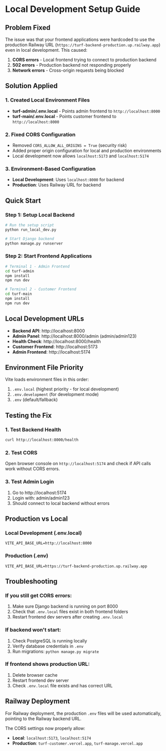 # Local Development Setup Guide

## Problem Fixed

The issue was that your frontend applications were hardcoded to use the production Railway URL (`https://turf-backend-production.up.railway.app`) even in local development. This caused:

1. **CORS errors** - Local frontend trying to connect to production backend
2. **502 errors** - Production backend not responding properly
3. **Network errors** - Cross-origin requests being blocked

## Solution Applied

### 1. Created Local Environment Files

- **turf-admin/.env.local** - Points admin frontend to `http://localhost:8000`
- **turf-main/.env.local** - Points customer frontend to `http://localhost:8000`

### 2. Fixed CORS Configuration

- Removed `CORS_ALLOW_ALL_ORIGINS = True` (security risk)
- Added proper origin configuration for local and production environments
- Local development now allows `localhost:5173` and `localhost:5174`

### 3. Environment-Based Configuration

- **Local Development**: Uses `localhost:8000` for backend
- **Production**: Uses Railway URL for backend

## Quick Start

### Step 1: Setup Local Backend
```bash
# Run the setup script
python run_local_dev.py

# Start Django backend
python manage.py runserver
```

### Step 2: Start Frontend Applications
```bash
# Terminal 1 - Admin Frontend
cd turf-admin
npm install
npm run dev

# Terminal 2 - Customer Frontend  
cd turf-main
npm install
npm run dev
```

## Local Development URLs

- **Backend API**: http://localhost:8000
- **Admin Panel**: http://localhost:8000/admin (admin/admin123)
- **Health Check**: http://localhost:8000/health
- **Customer Frontend**: http://localhost:5173
- **Admin Frontend**: http://localhost:5174

## Environment File Priority

Vite loads environment files in this order:
1. `.env.local` (highest priority - for local development)
2. `.env.development` (for development mode)
3. `.env` (default/fallback)

## Testing the Fix

### 1. Test Backend Health
```bash
curl http://localhost:8000/health
```

### 2. Test CORS
Open browser console on `http://localhost:5174` and check if API calls work without CORS errors.

### 3. Test Admin Login
1. Go to http://localhost:5174
2. Login with: admin/admin123
3. Should connect to local backend without errors

## Production vs Local

### Local Development (.env.local)
```env
VITE_API_BASE_URL=http://localhost:8000
```

### Production (.env)
```env
VITE_API_BASE_URL=https://turf-backend-production.up.railway.app
```

## Troubleshooting

### If you still get CORS errors:
1. Make sure Django backend is running on port 8000
2. Check that `.env.local` files exist in both frontend folders
3. Restart frontend dev servers after creating `.env.local`

### If backend won't start:
1. Check PostgreSQL is running locally
2. Verify database credentials in `.env`
3. Run migrations: `python manage.py migrate`

### If frontend shows production URL:
1. Delete browser cache
2. Restart frontend dev server
3. Check `.env.local` file exists and has correct URL

## Railway Deployment

For Railway deployment, the production `.env` files will be used automatically, pointing to the Railway backend URL.

The CORS settings now properly allow:
- **Local**: `localhost:5173`, `localhost:5174`
- **Production**: `turf-customer.vercel.app`, `turf-manage.vercel.app`